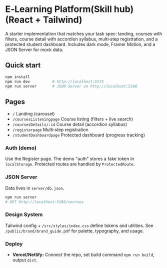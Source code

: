 
# E‑Learning Platform(Skill hub) (React + Tailwind)

A starter implementation that matches your task spec: landing, courses with filters,
course detail with accordion syllabus, multi‑step registration, and a protected student dashboard.
Includes dark mode, Framer Motion, and a JSON Server for mock data.

## Quick start

```bash
npm install
npm run dev          # http://localhost:5173
npm run server       # JSON Server on http://localhost:5186
```

## Pages
- `/` Landing (carousel)
- `/coursesListeningpage` Course listing (filters + live search)
- `/coursesDetails/:id` Course detail (accordion syllabus)
- `/registerpage` Multi‑step registration
- `/studentDashboardpage` Protected dashboard (progress tracking)

### Auth (demo)
Use the Register page. The demo "auth" stores a fake token in `localStorage`.
Protected routes are handled by `ProtectedRoute`.

### JSON Server
Data lives in `server/db.json`.
```bash
npm run server
# GET http://localhost:5186/courses
```

### Design System
Tailwind config + `/src/styles/index.css` define tokens and utilities.
See `/public/brand/brand_guide.pdf` for palette, typography, and usage.

### Deploy
- **Vercel/Netlify:** Connect the repo, set build command `npm run build`, output `dist`.
